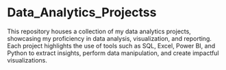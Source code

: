 # Data_Analytics_Projectss
This repository houses a collection of my data analytics projects, showcasing my proficiency in data analysis, visualization, and reporting. Each project highlights the use of tools such as SQL, Excel, Power BI, and Python to extract insights, perform data manipulation, and create impactful visualizations. 
